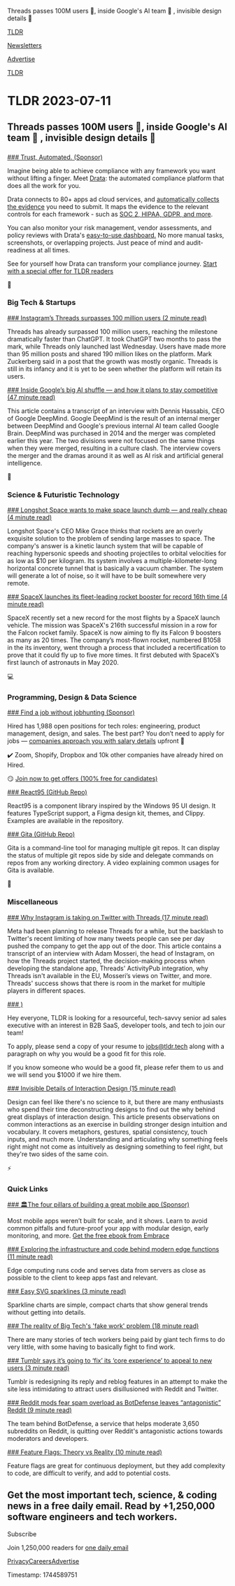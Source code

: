 Threads passes 100M users 📱, inside Google's AI team 🤖 , invisible design details 🎨

[TLDR](/)

[Newsletters](/newsletters)

[Advertise](https://advertise.tldr.tech/)

[TLDR](/)

# TLDR 2023-07-11

## Threads passes 100M users 📱, inside Google's AI team 🤖 , invisible design details 🎨

### 

[### Trust, Automated. (Sponsor)](https://drata.com/partner/tldr?utm_campaign=DR_cap_tldr_all_sec-it_none_none_AMS_USCA_demo_requestdemo&amp;utm_source=tldr&amp;utm_medium=paidnewsletter&amp;utm_content=request-demo_txt_v1&amp;utm_term=USCA_all_sec-it_none_none)

Imagine being able to achieve compliance with any framework you want without lifting a finger. Meet [Drata](https://drata.com/partner/tldr?utm_campaign=DR_cap_tldr_all_sec-it_none_none_AMS_USCA_demo_requestdemo&utm_source=tldr&utm_medium=paidnewsletter&utm_content=request-demo_txt_v1&utm_term=USCA_all_sec-it_none_none): the automated compliance platform that does all the work for you.

Drata connects to 80+ apps ad cloud services, and [automatically collects the evidence](https://drata.com/partner/tldr?utm_campaign=DR_cap_tldr_all_sec-it_none_none_AMS_USCA_demo_requestdemo&utm_source=tldr&utm_medium=paidnewsletter&utm_content=request-demo_txt_v1&utm_term=USCA_all_sec-it_none_none) you need to submit. It maps the evidence to the relevant controls for each framework - such as [SOC 2, HIPAA, GDPR, and more](https://drata.com/partner/tldr?utm_campaign=DR_cap_tldr_all_sec-it_none_none_AMS_USCA_demo_requestdemo&utm_source=tldr&utm_medium=paidnewsletter&utm_content=request-demo_txt_v1&utm_term=USCA_all_sec-it_none_none).

You can also monitor your risk management, vendor assessments, and policy reviews with Drata's [easy-to-use dashboard.](https://drata.com/partner/tldr?utm_campaign=DR_cap_tldr_all_sec-it_none_none_AMS_USCA_demo_requestdemo&utm_source=tldr&utm_medium=paidnewsletter&utm_content=request-demo_txt_v1&utm_term=USCA_all_sec-it_none_none) No more manual tasks, screenshots, or overlapping projects. Just peace of mind and audit-readiness at all times.

See for yourself how Drata can transform your compliance journey. [Start with a special offer for TLDR readers](https://drata.com/partner/tldr?utm_campaign=DR_cap_tldr_all_sec-it_none_none_AMS_USCA_demo_requestdemo&utm_source=tldr&utm_medium=paidnewsletter&utm_content=request-demo_txt_v1&utm_term=USCA_all_sec-it_none_none)

📱

### Big Tech & Startups

[### Instagram’s Threads surpasses 100 million users (2 minute read)](https://www.theverge.com/2023/7/10/23787453/meta-instagram-threads-100-million-users-milestone?utm_source=tldrnewsletter)

Threads has already surpassed 100 million users, reaching the milestone dramatically faster than ChatGPT. It took ChatGPT two months to pass the mark, while Threads only launched last Wednesday. Users have made more than 95 million posts and shared 190 million likes on the platform. Mark Zuckerberg said in a post that the growth was mostly organic. Threads is still in its infancy and it is yet to be seen whether the platform will retain its users.

[### Inside Google’s big AI shuffle — and how it plans to stay competitive (47 minute read)](https://www.theverge.com/23778745/demis-hassabis-google-deepmind-ai-alphafold-risks?utm_source=tldrnewsletter)

This article contains a transcript of an interview with Dennis Hassabis, CEO of Google DeepMind. Google DeepMind is the result of an internal merger between DeepMind and Google's previous internal AI team called Google Brain. DeepMind was purchased in 2014 and the merger was completed earlier this year. The two divisions were not focused on the same things when they were merged, resulting in a culture clash. The interview covers the merger and the dramas around it as well as AI risk and artificial general intelligence.

🚀

### Science & Futuristic Technology

[### Longshot Space wants to make space launch dumb — and really cheap (4 minute read)](https://techcrunch.com/2023/07/10/longshot-space-wants-to-make-space-launch-dumb-and-really-cheap-too/?utm_source=tldrnewsletter)

Longshot Space's CEO Mike Grace thinks that rockets are an overly exquisite solution to the problem of sending large masses to space. The company's answer is a kinetic launch system that will be capable of reaching hypersonic speeds and shooting projectiles to orbital velocities for as low as $10 per kilogram. Its system involves a multiple-kilometer-long horizontal concrete tunnel that is basically a vacuum chamber. The system will generate a lot of noise, so it will have to be built somewhere very remote.

[### SpaceX launches its fleet-leading rocket booster for record 16th time (4 minute read)](https://arstechnica.com/space/2023/07/spacex-launches-its-fleet-leading-rocket-booster-for-record-16th-time/?utm_source=tldrnewsletter)

SpaceX recently set a new record for the most flights by a SpaceX launch vehicle. The mission was SpaceX's 216th successful mission in a row for the Falcon rocket family. SpaceX is now aiming to fly its Falcon 9 boosters as many as 20 times. The company’s most-flown rocket, numbered B1058 in the its inventory, went through a process that included a recertification to prove that it could fly up to five more times. It first debuted with SpaceX’s first launch of astronauts in May 2020.

💻

### Programming, Design & Data Science

[### Find a job without jobhunting (Sponsor)](https://hired.com/join/?utm_source=newsletter&amp;utm_medium=sponsor&amp;utm_campaign=(b2c)(l-all)(r-all)(tldrnewsletter-devspo)&amp;utm_content=find-a-job)

Hired has 1,988 open positions for tech roles: engineering, product management, design, and sales. The best part? You don’t need to apply for jobs — [companies approach you with salary details](https://hired.com/join/?utm_source=newsletter&utm_medium=sponsor&utm_campaign=(b2c)(l-all)(r-all)(tldrnewsletter-devspo)&utm_content=find-a-job) upfront 🤯

✔️ Zoom, Shopify, Dropbox and 10k other companies have already hired on Hired.

😏 [Join now to get offers (100% free for candidates)](https://hired.com/join/?utm_source=newsletter&utm_medium=sponsor&utm_campaign=(b2c)(l-all)(r-all)(tldrnewsletter-devspo)&utm_content=find-a-job)

[### React95 (GitHub Repo)](https://github.com/React95/React95?utm_source=tldrnewsletter)

React95 is a component library inspired by the Windows 95 UI design. It features TypeScript support, a Figma design kit, themes, and Clippy. Examples are available in the repository.

[### Gita (GitHub Repo)](https://github.com/nosarthur/gita?utm_source=tldrnewsletter)

Gita is a command-line tool for managing multiple git repos. It can display the status of multiple git repos side by side and delegate commands on repos from any working directory. A video explaining common usages for Gita is available.

🎁

### Miscellaneous

[### Why Instagram is taking on Twitter with Threads (17 minute read)](https://www.theverge.com/2023/7/5/23784870/instagram-threads-adam-mosseri-interview-twitter-competitor?utm_source=tldrnewsletter)

Meta had been planning to release Threads for a while, but the backlash to Twitter's recent limiting of how many tweets people can see per day pushed the company to get the app out of the door. This article contains a transcript of an interview with Adam Mosseri, the head of Instagram, on how the Threads project started, the decision-making process when developing the standalone app, Threads' ActivityPub integration, why Threads isn't available in the EU, Mosseri’s views on Twitter, and more. Threads' success shows that there is room in the market for multiple players in different spaces.

[### )](mailto:jobs@tldr.tech)

Hey everyone, TLDR is looking for a resourceful, tech-savvy senior ad sales executive with an interest in B2B SaaS, developer tools, and tech to join our team!

To apply, please send a copy of your resume to [jobs@tldr.tech](mailto:jobs@tldr.tech) along with a paragraph on why you would be a good fit for this role.

If you know someone who would be a good fit, please refer them to us and we will send you $1000 if we hire them.

[### Invisible Details of Interaction Design (15 minute read)](https://rauno.me/craft/interaction-design?utm_source=tldrnewsletter)

Design can feel like there's no science to it, but there are many enthusiasts who spend their time deconstructing designs to find out the why behind great displays of interaction design. This article presents observations on common interactions as an exercise in building stronger design intuition and vocabulary. It covers metaphors, gestures, spatial consistency, touch inputs, and much more. Understanding and articulating why something feels right might not come as intuitively as designing something to feel right, but they're two sides of the same coin.

⚡

### Quick Links

[### 🏛️The four pillars of building a great mobile app (Sponsor)](https://get.embrace.io/four-pillars-ebook-tldr/?utm_source=content-synd&amp;utm_medium=paid&amp;utm_campaign=four-pillars-ebook)

Most mobile apps weren’t built for scale, and it shows. Learn to avoid common pitfalls and future-proof your app with modular design, early monitoring, and more. [Get the free ebook from Embrace](https://get.embrace.io/four-pillars-ebook-tldr/?utm_source=content-synd&utm_medium=paid&utm_campaign=four-pillars-ebook)

[### Exploring the infrastructure and code behind modern edge functions (11 minute read)](https://stackoverflow.blog/2023/07/10/exploring-the-infrastructure-and-code-behind-modern-edge-functions/?utm_source=tldrnewsletter)

Edge computing runs code and serves data from servers as close as possible to the client to keep apps fast and relevant.

[### Easy SVG sparklines (3 minute read)](https://alexplescan.com/posts/2023/07/08/easy-svg-sparklines/?utm_source=tldrnewsletter)

Sparkline charts are simple, compact charts that show general trends without getting into details.

[### The reality of Big Tech's 'fake work' problem (18 minute read)](https://www.businessinsider.com/tech-industry-fake-work-problem-bad-managers-bosses-layoffs-jobs-2023-7?utm_source=tldrnewsletter)

There are many stories of tech workers being paid by giant tech firms to do very little, with some having to basically fight to find work.

[### Tumblr says it’s going to ‘fix’ its ‘core experience’ to appeal to new users (3 minute read)](https://www.theverge.com/2023/7/10/23790050/tumblr-user-experience-changes-reblogs-discoverability-creators?utm_source=tldrnewsletter)

Tumblr is redesigning its reply and reblog features in an attempt to make the site less intimidating to attract users disillusioned with Reddit and Twitter.

[### Reddit mods fear spam overload as BotDefense leaves “antagonistic” Reddit (9 minute read)](https://arstechnica.com/gadgets/2023/07/reddit-mods-fear-spam-overload-as-botdefense-leaves-antagonistic-reddit/?utm_source=tldrnewsletter)

The team behind BotDefense, a service that helps moderate 3,650 subreddits on Reddit, is quitting over Reddit's antagonistic actions towards moderators and developers.

[### Feature Flags: Theory vs Reality (10 minute read)](https://bpapillon.com/post/feature-flags-theory-vs-reality/?utm_source=tldrnewsletter)

Feature flags are great for continuous deployment, but they add complexity to code, are difficult to verify, and add to potential costs.

## Get the most important tech, science, & coding news in a free daily email. Read by +1,250,000 software engineers and tech workers.

Subscribe

Join 1,250,000 readers for [one daily email](/api/latest/tech)

[Privacy](/privacy)[Careers](https://jobs.ashbyhq.com/tldr.tech)[Advertise](/tech/advertise)

Timestamp: 1744589751